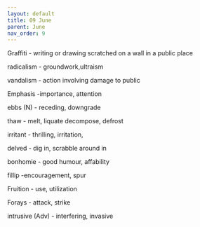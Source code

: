 ```yaml
---
layout: default
title: 09 June
parent: June
nav_order: 9
---
```

Graffiti - writing or drawing scratched on a wall in a public place

radicalism - groundwork,ultraism

vandalism - action involving damage to public 

Emphasis -importance, attention 

ebbs (N) - receding, downgrade

thaw - melt, liquate decompose, defrost

irritant - thrilling, irritation,

delved - dig in, scrabble around in

bonhomie - good humour, affability

fillip -encouragement, spur

Fruition - use, utilization

Forays - attack, strike

intrusive (Adv) - interfering, invasive